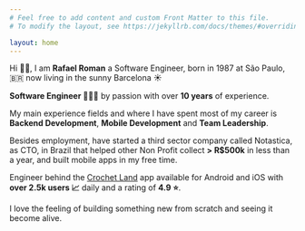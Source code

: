 ```yaml
---
# Feel free to add content and custom Front Matter to this file.
# To modify the layout, see https://jekyllrb.com/docs/themes/#overriding-theme-defaults

layout: home
---
```


Hi 👋🏼, I am __Rafael Roman__ a Software Engineer, born in 1987 at São Paulo, 🇧🇷 now living in the sunny Barcelona ☀️ 

**Software Engineer 👨🏻‍💻** by passion with over **10 years** of experience.

My main experience fields and where I have spent most of my career is **Backend Development**, **Mobile Development** and **Team Leadership**.

Besides employment, have started a third sector company called Notastica, as CTO, in Brazil that helped other Non Profit collect **> R$500k** in less than a year, and built mobile apps in my free time.

Engineer behind the [Crochet Land](https://app.crochet.land) app available for Android and iOS with __over 2.5k users 📈__ daily and a rating of **4.9 ⭐**.

I love the feeling of building something new from scratch and seeing it become alive.

 
